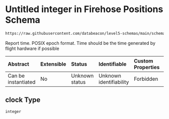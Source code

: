 # Untitled integer in Firehose Positions Schema

```txt
https://raw.githubusercontent.com/databeacon/level5-schemas/main/schemas/firehose/positions.schema.json#/properties/clock
```

Report time. POSIX epoch format. Time should be the time generated by flight hardware if possible

| Abstract            | Extensible | Status         | Identifiable            | Custom Properties | Additional Properties | Access Restrictions | Defined In                                                                                 |
| :------------------ | :--------- | :------------- | :---------------------- | :---------------- | :-------------------- | :------------------ | :----------------------------------------------------------------------------------------- |
| Can be instantiated | No         | Unknown status | Unknown identifiability | Forbidden         | Allowed               | none                | [positions.schema.json\*](../../out/firehose/positions.schema.json "open original schema") |

## clock Type

`integer`
